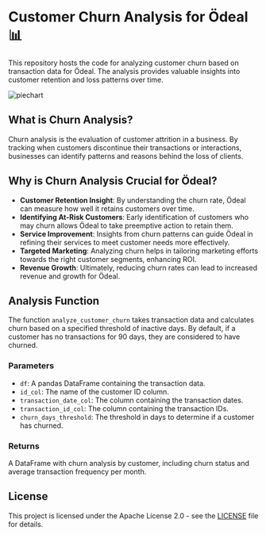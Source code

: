 # Customer Churn Analysis for Ödeal 📊

This repository hosts the code for analyzing customer churn based on transaction data for Ödeal. The analysis provides valuable insights into customer retention and loss patterns over time.

![piechart](https://github.com/Odeal-Hackathon/ChurnAnalysis/assets/83168207/2e8eb3b7-2caf-4178-a347-30611d038dfa)


## What is Churn Analysis?

Churn analysis is the evaluation of customer attrition in a business. By tracking when customers discontinue their transactions or interactions, businesses can identify patterns and reasons behind the loss of clients.

## Why is Churn Analysis Crucial for Ödeal?

- **Customer Retention Insight**: By understanding the churn rate, Ödeal can measure how well it retains customers over time.
- **Identifying At-Risk Customers**: Early identification of customers who may churn allows Ödeal to take preemptive action to retain them.
- **Service Improvement**: Insights from churn patterns can guide Ödeal in refining their services to meet customer needs more effectively.
- **Targeted Marketing**: Analyzing churn helps in tailoring marketing efforts towards the right customer segments, enhancing ROI.
- **Revenue Growth**: Ultimately, reducing churn rates can lead to increased revenue and growth for Ödeal.

## Analysis Function

The function `analyze_customer_churn` takes transaction data and calculates churn based on a specified threshold of inactive days. By default, if a customer has no transactions for 90 days, they are considered to have churned.

### Parameters

- `df`: A pandas DataFrame containing the transaction data.
- `id_col`: The name of the customer ID column.
- `transaction_date_col`: The column containing the transaction dates.
- `transaction_id_col`: The column containing the transaction IDs.
- `churn_days_threshold`: The threshold in days to determine if a customer has churned.

### Returns

A DataFrame with churn analysis by customer, including churn status and average transaction frequency per month.

## License

This project is licensed under the Apache License 2.0 - see the [LICENSE](https://www.apache.org/licenses/LICENSE-2.0) file for details.

